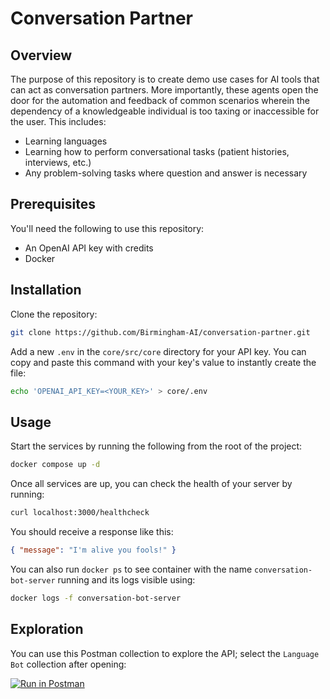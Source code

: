 # Conversation Partner

## Overview

The purpose of this repository is to create demo use cases for AI tools that can act as conversation partners. More
importantly, these agents open the door for the automation and feedback of common scenarios wherein the dependency of a
knowledgeable individual is too taxing or inaccessible for the user. This includes:

- Learning languages
- Learning how to perform conversational tasks (patient histories, interviews, etc.)
- Any problem-solving tasks where question and answer is necessary

## Prerequisites

You'll need the following to use this repository:

- An OpenAI API key with credits
- Docker

## Installation

Clone the repository:

```bash
git clone https://github.com/Birmingham-AI/conversation-partner.git
```

Add a new `.env` in the `core/src/core` directory for your API key. You can copy and paste this command with your key's
value to instantly create the file:

```bash
echo 'OPENAI_API_KEY=<YOUR_KEY>' > core/.env
```

## Usage

Start the services by running the following from the root of the project:

```bash
docker compose up -d
```

Once all services are up, you can check the health of your server by running:

```bash
curl localhost:3000/healthcheck
```

You should receive a response like this:

```json
{ "message": "I'm alive you fools!" }
```

You can also run `docker ps` to see container with the name `conversation-bot-server` running and its logs visible
using:

```bash
docker logs -f conversation-bot-server
```

## Exploration

You can use this Postman collection to explore the API; select the `Language Bot` collection after opening:

[![Run in Postman](https://run.pstmn.io/button.svg)](https://www.postman.com/mission-observer-40442015/workspace/bhm-ai-engineering)
